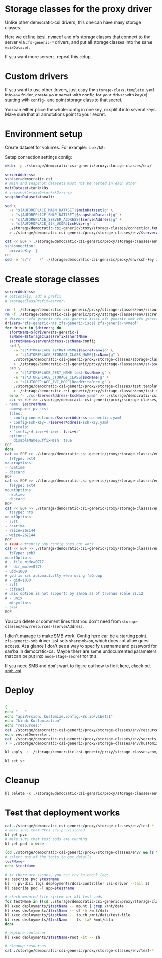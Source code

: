 
# Storage classes for the proxy driver

Unlike other democratic-csi drivers, this one can have many storage classes.

Here we define iscsi, nvmeof and nfs storage classes
that connect to the server via `zfs-generic-*` drivers,
and put all storage classes into the same `mainDataset`.

If you want more servers, repeat this setup.

# Custom drivers

If you want to use other drivers, just copy
the `storage-class.template.yaml` into `env` folder,
create your secret with config for your driver
with key(s) starting with `config-`
and point storage class to that secret.

You can either place the whole config in one key,
or split it into several keys.
Make sure that all annotations point to your secret.

# Environment setup

Create dataset for volumes.
For example: `tank/k8s`

Setup connection settings config:

```bash
mkdir -p ./storage/democratic-csi-generic/proxy/storage-classes/env/

serverAddress=
sshUser=democratic-csi
# main and snapshot datasets must not be nested in each other
mainDataset=tank/k8s
# snapshotDataset=tank/k8s-snap
snapshotDataset=invalid

sed \
  -e "s|AUTOREPLACE_MAIN_DATASET|$mainDataset|g" \
  -e "s|AUTOREPLACE_SNAP_DATASET|$snapshotDataset|g" \
  -e "s|AUTOREPLACE_SERVER_ADDRESS|$serverAddress|g" \
  -e "s|AUTOREPLACE_SSH_USER|$sshUser|g" \
  ./storage/democratic-csi-generic/proxy/storage-classes/connection.template.yaml \
  > ./storage/democratic-csi-generic/proxy/storage-classes/env/$serverAddress-connection.yaml

cat << EOF > ./storage/democratic-csi-generic/proxy/storage-classes/env/$serverAddress-ssh-key.yaml
sshConnection:
  privateKey: |
EOF
sed -e 's/^/    /' ./storage/democratic-csi-generic/proxy/env/ssh-key >> ./storage/democratic-csi-generic/proxy/storage-classes/env/$serverAddress-ssh-key.yaml

```

# Create storage classes

```bash
serverAddress=
# optionally, add a prefix
# storageClassPrefix=server-

rm -f ./storage/democratic-csi-generic/proxy/storage-classes/env/resources-$serverAddress.yaml
rm -f ./storage/democratic-csi-generic/proxy/storage-classes/env/secrets-$serverAddress.yaml
# drivers="zfs-generic-nfs zfs-generic-iscsi zfs-generic-smb zfs-generic-nvmeof"
drivers="zfs-generic-nfs zfs-generic-iscsi zfs-generic-nvmeof"
for driver in $drivers; do
  shortName=${driver#zfs-generic-}
  scName=$storageClassPrefix$shortName
  secretName=$serverAddress-$scName-config
  sed \
    -e "s|AUTOREPLACE_SECRET_NAME|$secretName|g" \
    -e "s|AUTOREPLACE_STORAGE_CLASS_NAME|$scName|g" \
    ./storage/democratic-csi-generic/proxy/storage-classes/storage-class.template.yaml \
    > ./storage/democratic-csi-generic/proxy/storage-classes/env/sc-$serverAddress-$scName.yaml
  sed \
    -e "s|AUTOREPLACE_TEST_NAME|test-$scName|g" \
    -e "s|AUTOREPLACE_STORAGE_CLASS|$scName|g" \
    -e "s|AUTOREPLACE_PVC_MODE|ReadWriteOnce|g" \
    ./storage/democratic-csi-generic/proxy/storage-classes/test.template.yaml \
    > ./storage/democratic-csi-generic/proxy/storage-classes/env/test-$scName.yaml
  echo "- ./sc-$serverAddress-$scName.yaml" >> ./storage/democratic-csi-generic/proxy/storage-classes/env/resources-$serverAddress.yaml
  cat << EOF >> ./storage/democratic-csi-generic/proxy/storage-classes/env/secrets-$serverAddress.yaml
- name: $secretName
  namespace: pv-dcsi
  files:
  - config-connection=./$serverAddress-connection.yaml
  - config-ssh-key=./$serverAddress-ssh-key.yaml
  literals:
  - 'config-driver=driver: $driver'
  options:
    disableNameSuffixHash: true
EOF
done
cat << EOF >> ./storage/democratic-csi-generic/proxy/storage-classes/env/sc-$serverAddress-iscsi.yaml
  fsType: ext4
mountOptions:
- noatime
- discard
EOF
cat << EOF >> ./storage/democratic-csi-generic/proxy/storage-classes/env/sc-$serverAddress-nvmeof.yaml
  fsType: ext4
mountOptions:
- noatime
- discard
EOF
cat << EOF >> ./storage/democratic-csi-generic/proxy/storage-classes/env/sc-$serverAddress-nfs.yaml
  fsType: nfs
mountOptions:
- soft
- noatime
- rsize=262144
- wsize=262144
EOF
# TODO currently SMB config does not work
cat << EOF >> ./storage/democratic-csi-generic/proxy/storage-classes/env/sc-$serverAddress-smb.yaml
  fsType: smb3
mountOptions:
# - file_mode=0777
# - dir_mode=0777
- uid=1000
# gid is set automatically when using fsGroup
# - gid=1000
- soft
- cifsacl
# unix option is not supportd by samba as of truenas scale 22.12
# - unix
- mfsymlinks
- seal
EOF

```

You can delete or comment lines that you don't need
from `storage-classes/env/resources-$serverAddress`.

I didn't manage to make SMB work.
Config here can be a starting point.
`zfs-generic-smb` driver just sets `sharesmb=on`, which does not allow guest access.
At a glance I don't see a way to specify username and password for samba in democratic-csi.
Maybe there are some undocumented parameters that can be put into `node-stage-secret` for this.

If you need SMB and don't want to figure out how to fix it here,
check out [smb-csi](../../../smb-csi/readme.md)

# Deploy

```bash

(
echo "---"
echo "apiVersion: kustomize.config.k8s.io/v1beta1"
echo "kind: Kustomization"
echo "resources:"
cat ./storage/democratic-csi-generic/proxy/storage-classes/env/resources-*
echo secretGenerator:
cat ./storage/democratic-csi-generic/proxy/storage-classes/env/secrets-*
) > ./storage/democratic-csi-generic/proxy/storage-classes/env/kustomization.yaml

kl apply -k ./storage/democratic-csi-generic/proxy/storage-classes/env/

kl get sc
```

# Cleanup

```bash
kl delete -k ./storage/democratic-csi-generic/proxy/storage-classes/env/
```

# Test that deployment works

```bash
cat ./storage/democratic-csi-generic/proxy/storage-classes/env/test-* | kl apply -f -
# make sure that PVCs are provisioned
kl get pvc
# make sure that test pods are running
kl get pod -o wide

(cd ./storage/democratic-csi-generic/proxy/storage-classes/env/ && ls test-* | sed s~.yaml~~)
# select one of the tests to get details
testName=
echo $testName

# if there are issues, you can try to check logs
kl describe pvc $testName
kl -n pv-dcsi logs deployments/dcsi-controller csi-driver --tail 20
kl describe pod -l app=$testName

# check mounted file system for all test pods
for testName in $(cd ./storage/democratic-csi-generic/proxy/storage-classes/env/ && /bin/ls test-* | sed s~.yaml~~); do
kl exec deployments/$testName -- mount | grep /mnt/data
kl exec deployments/$testName -- df -h /mnt/data
kl exec deployments/$testName -- touch /mnt/data/test-file
kl exec deployments/$testName -- ls -laF /mnt/data
done

# explore container
kl exec deployments/$testName-root -it -- sh

# cleanup resources
cat ./storage/democratic-csi-generic/proxy/storage-classes/env/test-* | kl delete -f -
```
